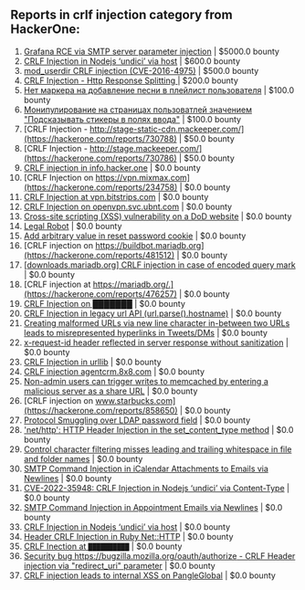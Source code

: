 ## Reports in crlf injection category from HackerOne:
1. [Grafana RCE via SMTP server parameter injection](https://hackerone.com/reports/1200647) | $5000.0 bounty
2. [CRLF Injection in Nodejs ‘undici’ via host](https://hackerone.com/reports/1878489) | $600.0 bounty
3. [mod_userdir CRLF injection (CVE-2016-4975)](https://hackerone.com/reports/409512) | $500.0 bounty
4. [CRLF Injection - Http Response Splitting ](https://hackerone.com/reports/1514359) | $200.0 bounty
5. [Нет маркера на добавление песни в плейлист пользователя](https://hackerone.com/reports/242408) | $100.0 bounty
6. [Монипулирование на страницах пользоватлей значением "Подсказывать стикеры в полях ввода"](https://hackerone.com/reports/300622) | $100.0 bounty
7. [CRLF Injection - http://stage-static-cdn.mackeeper.com/](https://hackerone.com/reports/730788) | $50.0 bounty
8. [CRLF Injection - http://stage.mackeeper.com/](https://hackerone.com/reports/730786) | $50.0 bounty
9. [CRLF injection in info.hacker.one](https://hackerone.com/reports/217058) | $0.0 bounty
10. [CRLF Injection on https://vpn.mixmax.com](https://hackerone.com/reports/234758) | $0.0 bounty
11. [CRLF Injection at vpn.bitstrips.com](https://hackerone.com/reports/237357) | $0.0 bounty
12. [CRLF Injection on openvpn.svc.ubnt.com](https://hackerone.com/reports/232327) | $0.0 bounty
13. [Cross-site scripting (XSS) vulnerability on a DoD website](https://hackerone.com/reports/225936) | $0.0 bounty
14. [Legal Robot](https://hackerone.com/reports/276427) | $0.0 bounty
15. [Add arbitrary value in reset password cookie](https://hackerone.com/reports/266030) | $0.0 bounty
16. [CRLF injection on https://buildbot.mariadb.org](https://hackerone.com/reports/481512) | $0.0 bounty
17. [[downloads.mariadb.org] CRLF injection in case of encoded query mark](https://hackerone.com/reports/490997) | $0.0 bounty
18. [CRLF injection at https://mariadb.org/.](https://hackerone.com/reports/476257) | $0.0 bounty
19. [CRLF Injection on ███████](https://hackerone.com/reports/245485) | $0.0 bounty
20. [CRLF Injection in legacy url API (url.parse().hostname)](https://hackerone.com/reports/771596) | $0.0 bounty
21. [Creating malformed URLs via new line character in-between two URLs leads to misrepresented hyperlinks in Tweets/DMs](https://hackerone.com/reports/712979) | $0.0 bounty
22. [x-request-id header reflected in server response without sanitization](https://hackerone.com/reports/798686) | $0.0 bounty
23. [CRLF Injection in urllib](https://hackerone.com/reports/590020) | $0.0 bounty
24. [CRLF injection agentcrm.8x8.com](https://hackerone.com/reports/413115) | $0.0 bounty
25. [Non-admin users can trigger writes to memcached by entering a malicious server as a share URL](https://hackerone.com/reports/592864) | $0.0 bounty
26. [CRLF injection on www.starbucks.com](https://hackerone.com/reports/858650) | $0.0 bounty
27. [Protocol Smuggling over LDAP password field](https://hackerone.com/reports/1054282) | $0.0 bounty
28. ['net/http': HTTP Header Injection in the set_content_type method](https://hackerone.com/reports/1168205) | $0.0 bounty
29. [Control character filtering misses leading and trailing whitespace in file and folder names](https://hackerone.com/reports/1402249) | $0.0 bounty
30. [SMTP Command Injection in iCalendar Attachments to Emails via Newlines](https://hackerone.com/reports/1516377) | $0.0 bounty
31. [CVE-2022-35948: CRLF Injection in Nodejs ‘undici’ via Content-Type](https://hackerone.com/reports/1664019) | $0.0 bounty
32. [SMTP Command Injection in Appointment Emails via Newlines](https://hackerone.com/reports/1509216) | $0.0 bounty
33. [CRLF Injection in Nodejs ‘undici’ via host](https://hackerone.com/reports/1820955) | $0.0 bounty
34. [Header CRLF Injection in Ruby Net::HTTP](https://hackerone.com/reports/1718757) | $0.0 bounty
35. [CRLF Inection at `██████████`](https://hackerone.com/reports/1943013) | $0.0 bounty
36. [Security bug https://bugzilla.mozilla.org/oauth/authorize - CRLF Header injection via "redirect_uri" parameter](https://hackerone.com/reports/2147132) | $0.0 bounty
37. [CRLF injection leads to internal XSS on PangleGlobal](https://hackerone.com/reports/2189960) | $0.0 bounty